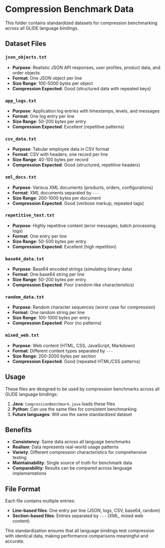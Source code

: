 # Compression Benchmark Data

This folder contains standardized datasets for compression benchmarking across all GLIDE language bindings.

## Dataset Files

### `json_objects.txt`
- **Purpose**: Realistic JSON API responses, user profiles, product data, and order objects
- **Format**: One JSON object per line
- **Size Range**: 100-5000 bytes per object
- **Compression Expected**: Good (structured data with repeated keys)

### `app_logs.txt`
- **Purpose**: Application log entries with timestamps, levels, and messages
- **Format**: One log entry per line
- **Size Range**: 50-200 bytes per entry
- **Compression Expected**: Excellent (repetitive patterns)

### `csv_data.txt`
- **Purpose**: Tabular employee data in CSV format
- **Format**: CSV with headers, one record per line
- **Size Range**: 40-100 bytes per record
- **Compression Expected**: Good (structured, repetitive headers)

### `xml_docs.txt`
- **Purpose**: Various XML documents (products, orders, configurations)
- **Format**: XML documents separated by `---`
- **Size Range**: 200-1000 bytes per document
- **Compression Expected**: Good (verbose markup, repeated tags)

### `repetitive_text.txt`
- **Purpose**: Highly repetitive content (error messages, batch processing logs)
- **Format**: One entry per line
- **Size Range**: 50-500 bytes per entry
- **Compression Expected**: Excellent (high repetition)

### `base64_data.txt`
- **Purpose**: Base64 encoded strings (simulating binary data)
- **Format**: One base64 string per line
- **Size Range**: 50-200 bytes per entry
- **Compression Expected**: Poor (random-like characteristics)

### `random_data.txt`
- **Purpose**: Random character sequences (worst case for compression)
- **Format**: One random string per line
- **Size Range**: 100-1000 bytes per entry
- **Compression Expected**: Poor (no patterns)

### `mixed_web.txt`
- **Purpose**: Web content (HTML, CSS, JavaScript, Markdown)
- **Format**: Different content types separated by `---`
- **Size Range**: 200-2000 bytes per section
- **Compression Expected**: Good (repeated HTML/CSS patterns)

## Usage

These files are designed to be used by compression benchmarks across all GLIDE language bindings:

1. **Java**: `CompressionBenchmark.java` loads these files
2. **Python**: Can use the same files for consistent benchmarking
3. **Future languages**: Will use the same standardized dataset

## Benefits

- **Consistency**: Same data across all language benchmarks
- **Realism**: Data represents real-world usage patterns
- **Variety**: Different compression characteristics for comprehensive testing
- **Maintainability**: Single source of truth for benchmark data
- **Comparability**: Results can be compared across language implementations

## File Format

Each file contains multiple entries:
- **Line-based files**: One entry per line (JSON, logs, CSV, base64, random)
- **Section-based files**: Entries separated by `---` (XML, mixed web content)

This standardization ensures that all language bindings test compression with identical data, making performance comparisons meaningful and accurate.
